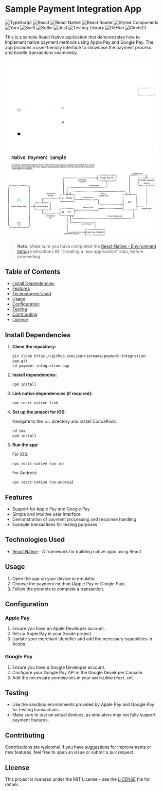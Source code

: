 
# Sample Payment Integration App

![TypeScript](https://img.shields.io/badge/typescript-%23007ACC.svg?style=for-the-badge&logo=typescript&logoColor=white)
![React](https://img.shields.io/badge/react-%2320232a.svg?style=for-the-badge&logo=react&logoColor=%2361DAFB)
![React Native](https://img.shields.io/badge/react_native-%2320232a.svg?style=for-the-badge&logo=react&logoColor=%2361DAFB)
![React Router](https://img.shields.io/badge/React_Router-CA4245?style=for-the-badge&logo=react-router&logoColor=white)
![Styled Components](https://img.shields.io/badge/styled--components-DB7093?style=for-the-badge&logo=styled-components&logoColor=white)
![Yarn](https://img.shields.io/badge/yarn-%232C8EBB.svg?style=for-the-badge&logo=yarn&logoColor=white)
![Swift](https://img.shields.io/badge/swift-F54A2A?style=for-the-badge&logo=swift&logoColor=white)
![Kotlin](https://img.shields.io/badge/kotlin-%237F52FF.svg?style=for-the-badge&logo=kotlin&logoColor=white)
![Jest](https://img.shields.io/badge/-jest-%23C21325?style=for-the-badge&logo=jest&logoColor=white)
![Testing-Library](https://img.shields.io/badge/-TestingLibrary-%23E33332?style=for-the-badge&logo=testing-library&logoColor=white)
![GitHub](https://img.shields.io/badge/github-%23121011.svg?style=for-the-badge&logo=github&logoColor=white)
![CircleCI](https://img.shields.io/badge/circle%20ci-%23161616.svg?style=for-the-badge&logo=circleci&logoColor=white)

This is a sample React Native application that demonstrates how to implement native payment methods using Apple Pay and Google Pay. The app provides a user-friendly interface to showcase the payment process and handle transactions seamlessly.

![explication-image](Payment-Sample.dark.png#gh-dark-mode-only)
![explication-image](Payment-Sample.light.png#gh-light-mode-only)

>**Note**: Make sure you have completed the [React Native - Environment Setup](https://reactnative.dev/docs/environment-setup) instructions till "Creating a new application" step, before proceeding.

## Table of Contents

- [Install Dependencies](#install-dependencies)
- [Features](#features)
- [Technologies Used](#technologies-used)
- [Usage](#usage)
- [Configuration](#configuration)
- [Testing](#testing)
- [Contributing](#contributing)
- [License](#license)

## Install Dependencies

1. **Clone the repository:**

   ```
   git clone https://github.com/yourusername/payment-integration-app.git
   cd payment-integration-app
   ```

2. **Install dependencies:**

   ```
   npm install
   ```

3. **Link native dependencies (if required):**

   ```
   npx react-native link
   ```

4. **Set up the project for iOS:**

   Navigate to the `ios` directory and install CocoaPods:

   ```
   cd ios
   pod install
   ```

5. **Run the app:**

   For iOS:

   ```
   npx react-native run-ios
   ```

   For Android:

   ```
   npx react-native run-android
   ```

## Features

- Support for Apple Pay and Google Pay
- Simple and intuitive user interface
- Demonstration of payment processing and response handling
- Example transactions for testing purposes

## Technologies Used

- [React Native](https://reactnative.dev/) - A framework for building native apps using React

## Usage

1. Open the app on your device or emulator.
2. Choose the payment method (Apple Pay or Google Pay).
3. Follow the prompts to complete a transaction.

## Configuration

### Apple Pay

1. Ensure you have an Apple Developer account.
2. Set up Apple Pay in your Xcode project.
3. Update your merchant identifier and add the necessary capabilities in Xcode.

### Google Pay

1. Ensure you have a Google Developer account.
2. Configure your Google Pay API in the Google Developer Console.
3. Add the necessary permissions in your `AndroidManifest.xml`.

## Testing

- Use the sandbox environments provided by Apple Pay and Google Pay for testing transactions.
- Make sure to test on actual devices, as emulators may not fully support payment features.

## Contributing

Contributions are welcome! If you have suggestions for improvements or new features, feel free to open an issue or submit a pull request.

## License

This project is licensed under the MIT License - see the [LICENSE](LICENSE) file for details.
